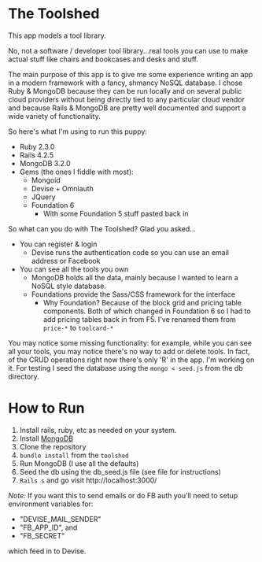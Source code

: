 # The Toolshed

This app models a tool library.

No, not a software / developer tool library...real tools you can use to make actual stuff like chairs and bookcases and desks and stuff.

The main purpose of this app is to give me some experience writing an app in a modern framework with a fancy, shmancy NoSQL database. I chose Ruby & MongoDB because they can be run locally and on several public cloud providers without being directly tied to any particular cloud vendor and because Rails & MongoDB are pretty well documented and support a wide variety of functionality.

So here's what I'm using to run this puppy:

* Ruby 2.3.0
* Rails 4.2.5
* MongoDB 3.2.0
* Gems (the ones I fiddle with most):
  * Mongoid
  * Devise + Omniauth
  * JQuery
  * Foundation 6
    * With some Foundation 5 stuff pasted back in

So what can you do with The Toolshed? Glad you asked...
* You can register & login
  * Devise runs the authentication code so you can use an email address or Facebook
* You can see all the tools you own
  * MongoDB holds all the data, mainly because I wanted to learn a NoSQL style database.
  * Foundations provide the Sass/CSS framework for the interface
    * Why Foundation? Because of the block grid and pricing table components. Both of which changed in Foundation 6 so I had to add pricing tables back in from F5. I've renamed them from `price-*` to `toolcard-*`

You may notice some missing functionality: for example, while you can see all your tools, you may notice there's no way to add or delete tools. In fact, of the CRUD operations right now there's only 'R' in the app. I'm working on it. For testing I seed the database using the `mongo < seed.js` from the db directory.

# How to Run
1. Install rails, ruby, etc as needed on your system.
2. Install [MongoDB](https://www.mongodb.org/downloads#production)
3. Clone the repository
4. `bundle install` from the `toolshed`
5. Run MongoDB (I use all the defaults)
6. Seed the db using the db_seed.js file (see file for instructions)
6. `Rails s` and go visit http://localhost:3000/

*Note:* If you want this to send emails or do FB auth you'll need to setup environment variables for:
  * "DEVISE_MAIL_SENDER"
  * "FB_APP_ID", and
  * "FB_SECRET"

which feed in to Devise.
